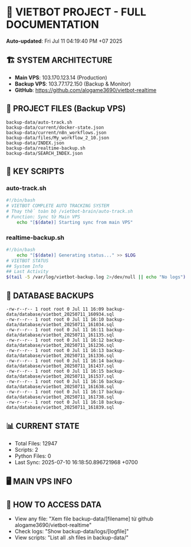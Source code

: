 # 🤖 VIETBOT PROJECT - FULL DOCUMENTATION
**Auto-updated**: Fri Jul 11 04:19:40 PM +07 2025

## 🏗️ SYSTEM ARCHITECTURE
- **Main VPS**: 103.170.123.14 (Production)
- **Backup VPS**: 103.77.172.150 (Backup & Monitor)
- **GitHub**: https://github.com/alogame3690/vietbot-realtime

## 📁 PROJECT FILES (Backup VPS)
```
backup-data/auto-track.sh
backup-data/current/docker-state.json
backup-data/current/n8n_workflows.json
backup-data/files/My_workflow_2_10.json
backup-data/INDEX.json
backup-data/realtime-backup.sh
backup-data/SEARCH_INDEX.json
```

## 🔧 KEY SCRIPTS
### auto-track.sh
```bash
#!/bin/bash
# VIETBOT COMPLETE AUTO TRACKING SYSTEM
# Thay thế toàn bộ /vietbot-brain/auto-track.sh
# Function: Sync từ Main VPS
    echo "[$(date)] Starting sync from main VPS"
```
### realtime-backup.sh
```bash
#!/bin/bash
    echo "[$(date)] Generating status..." >> $LOG
# VIETBOT STATUS
## System Info
## Last Activity
$(tail -5 /var/log/vietbot-backup.log 2>/dev/null || echo "No logs")
```

## 💾 DATABASE BACKUPS
```
-rw-r--r-- 1 root root 0 Jul 11 16:09 backup-data/database/vietbot_20250711_160934.sql
-rw-r--r-- 1 root root 0 Jul 11 16:10 backup-data/database/vietbot_20250711_161034.sql
-rw-r--r-- 1 root root 0 Jul 11 16:11 backup-data/database/vietbot_20250711_161135.sql
-rw-r--r-- 1 root root 0 Jul 11 16:12 backup-data/database/vietbot_20250711_161236.sql
-rw-r--r-- 1 root root 0 Jul 11 16:13 backup-data/database/vietbot_20250711_161336.sql
-rw-r--r-- 1 root root 0 Jul 11 16:14 backup-data/database/vietbot_20250711_161437.sql
-rw-r--r-- 1 root root 0 Jul 11 16:15 backup-data/database/vietbot_20250711_161537.sql
-rw-r--r-- 1 root root 0 Jul 11 16:16 backup-data/database/vietbot_20250711_161638.sql
-rw-r--r-- 1 root root 0 Jul 11 16:17 backup-data/database/vietbot_20250711_161738.sql
-rw-r--r-- 1 root root 0 Jul 11 16:18 backup-data/database/vietbot_20250711_161839.sql
```

## 📊 CURRENT STATE
- Total Files: 12947
- Scripts: 2
- Python Files: 0
- Last Sync: 2025-07-10 16:18:50.896721968 +0700

## 🖥️ MAIN VPS INFO


## 🚨 HOW TO ACCESS DATA
- View any file: "Xem file backup-data/[filename] từ github alogame3690/vietbot-realtime"
- Check logs: "Show backup-data/logs/[logfile]"
- View scripts: "List all .sh files in backup-data/"
